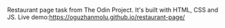 Restaurant page task from The Odin Project.
It's built with HTML, CSS and JS.
Live demo:https://oguzhanmolu.github.io/restaurant-page/
